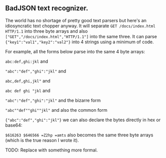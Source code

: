 ## BadJSON text recognizer.

The world has no shortage of pretty good text parsers but here's an idiosyncratic text chopper anyway. It will separate `GET /docs/index.html HTTP/1.1` into three byte arrays and also `["GET","/docs/index.html","HTTP/1.1"]` into the same three. It can parse `{"key1":"val1","key2":"val2"}` into 4 strings using a minimum of code.

For example, all the forms below parse into the same 4 byte arrays: 

`abc:def,ghi:jkl` and 

`"abc":"def","ghi":"jkl"`  and 

`abc,def,ghi,jkl"`  and

`abc def ghi "jkl`  and

`"abc":"def","ghi":"jkl"`  and the bizarre form

`"abc""def""ghi""jkl"` and also the common form 

`{"abc":"def","ghi":"jkl"}` we can also declare the bytes directly in hex or base64:

`$616263 $646566 =Z2hp =amts` also becomes the same three byte arrays (which is the true reason I wrote it).


TODO: Replace with something more formal.
